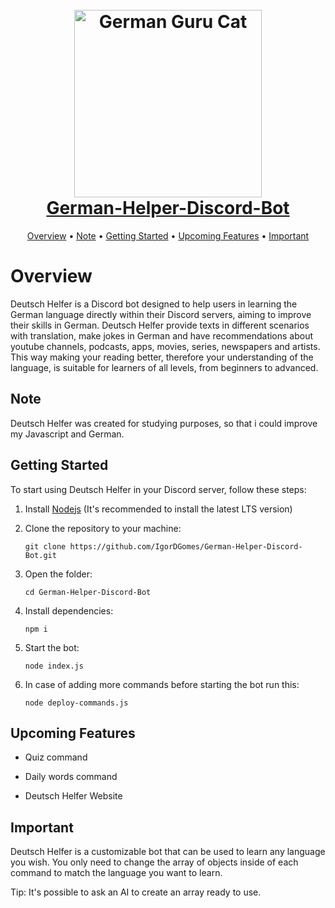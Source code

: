<h1 align='center'>
    <br>
    <a href='https://github.com/IgorDGomes/German-Helper-Discord-Bot' /><img src='https://i.imgur.com/gm63Pzj.jpeg' alt='German Guru Cat' width='300'>
    <br>
    <span>German-Helper-Discord-Bot</span>
    <br>
</h1>

<div align='center'>
    <a href="#overview">Overview</a>
    •
    <a href="#note">Note</a>
    •
    <a href="#getting-started">Getting Started</a>
    •
    <a href="#upcoming-features">Upcoming Features</a>
    •
    <a href="#important">Important</a>
</div>


# Overview

Deutsch Helfer is a Discord bot designed to help users in learning the German language directly within their Discord servers, aiming to improve their skills in German. Deutsch Helfer provide texts in different scenarios with translation, make jokes in German and have recommendations about youtube channels, podcasts, apps, movies, series, newspapers and artists. This way making your reading better, therefore your understanding of the language, is suitable for learners of all levels, from beginners to advanced.


## Note

Deutsch Helfer was created for studying purposes, so that i could improve my Javascript and German.


## Getting Started

To start using Deutsch Helfer in your Discord server, follow these steps:

1. Install [Nodejs](https://nodejs.org/en) (It's recommended to install the latest LTS version)

2. Clone the repository to your machine:

    `git clone https://github.com/IgorDGomes/German-Helper-Discord-Bot.git`

3. Open the folder:

    `cd German-Helper-Discord-Bot`

4. Install dependencies:

    `npm i`

5. Start the bot:

    `node index.js`

6. In case of adding more commands before starting the bot run this:

    `node deploy-commands.js`


## Upcoming Features

- Quiz command

- Daily words command

- Deutsch Helfer Website


## Important

Deutsch Helfer is a customizable bot that can be used to learn any language you wish. You only need to change the array of objects inside of each command to match the language you want to learn.

Tip: It's possible to ask an AI to create an array ready to use.
